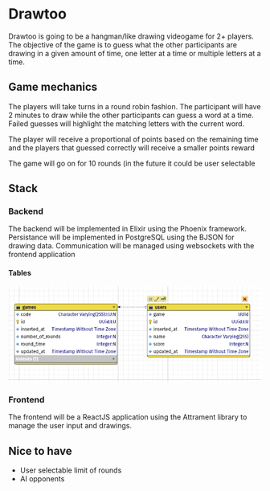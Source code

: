 # Drawtoo


Drawtoo is going to be a hangman/like drawing videogame for 2+ players.
The objective of the game is to guess what the other participants are drawing in
a given amount of time, one letter at a time or multiple letters at a time.

## Game mechanics

The players will take turns in a round robin fashion. The participant will have
2 minutes to draw while the other participants can guess a word at a time. 
Failed guesses will highlight the matching letters with the current word.

The player will receive a proportional of points based on the remaining time and
the players that guessed correctly will receive a smaller points reward

The game will go on for 10 rounds (in the future it could be user selectable

## Stack

### Backend

The backend will be implemented in Elixir using the Phoenix framework. Persistance
will be implemented in PostgreSQL using the BJSON for drawing data. Communication
will be managed using websockets with the frontend application

#### Tables 
![Database Diagram](./images/db_diagram.png)

### Frontend

The frontend will be a ReactJS application using the Attrament library to manage
the user input and drawings. 


## Nice to have

* User selectable limit of rounds
* AI opponents
